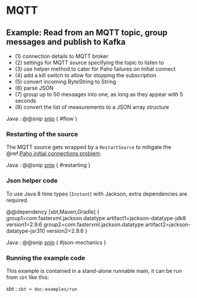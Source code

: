 # MQTT

## Example: Read from an MQTT topic, group messages and publish to Kafka

- (1) connection details to MQTT broker
- (2) settings for MQTT source specifying the topic to listen to
- (3) use helper method to cater for Paho failures on initial connect
- (4) add a kill switch to allow for stopping the subscription
- (5) convert incoming ByteString to String
- (6) parse JSON
- (7) group up to 50 messages into one, as long as they appear with 5 seconds
- (8) convert the list of measurements to a JSON array structure

Java
: @@snip [snip](/doc-examples/src/main/java/mqtt/javasamples/MqttGroupedWithin.java) { #flow }


### Restarting of the source

The MQTT source gets wrapped by a `RestartSource` to mitigate the 
@ref:[Paho initial connections problem](../mqtt.md#settings).

Java
: @@snip [snip](/doc-examples/src/main/java/mqtt/javasamples/MqttGroupedWithin.java) { #restarting }

### Json helper code

To use Java 8 time types (`Instant`) with Jackson, extra dependencies are required.

@@dependency [sbt,Maven,Gradle] {
  group1=com.fasterxml.jackson.datatype
  artifact1=jackson-datatype-jdk8
  version1=2.9.6
  group2=com.fasterxml.jackson.datatype
  artifact2=jackson-datatype-jsr310
  version2=2.9.6
}

Java
: @@snip [snip](/doc-examples/src/main/java/mqtt/javasamples/MqttGroupedWithin.java) { #json-mechanics }


### Running the example code

This example is contained in a stand-alone runnable main, it can be run
 from `sbt` like this:
 

sbt
:   ```
    sbt
    > doc-examples/run
    ```
